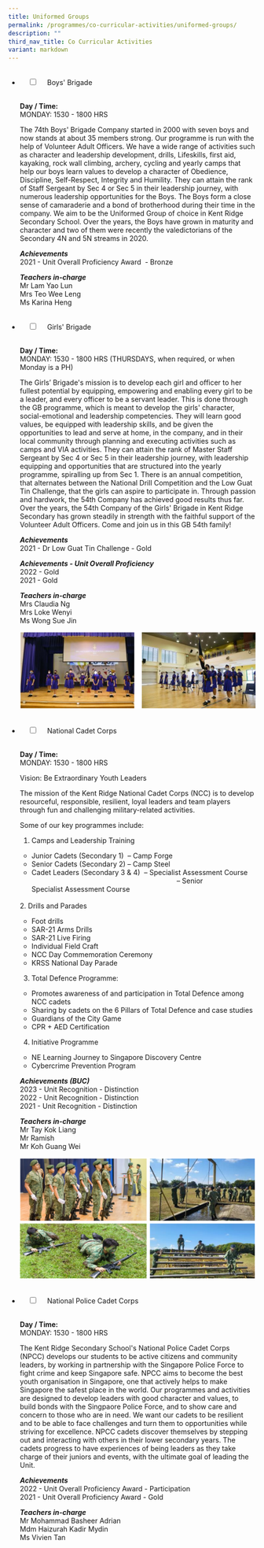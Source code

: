```yaml
---
title: Uniformed Groups
permalink: /programmes/co-curricular-activities/uniformed-groups/
description: ""
third_nav_title: Co Curricular Activities
variant: markdown
---
```

<ul class="jekyllcodex_accordion">  
&nbsp;&nbsp;<li>  
&nbsp;&nbsp;&nbsp;&nbsp;<input type="checkbox" id="accordion1">  
&nbsp;&nbsp;&nbsp;&nbsp;<label for="accordion1">Boys' Brigade</label>  
&nbsp;&nbsp;&nbsp;&nbsp;<div>  
&nbsp;&nbsp;&nbsp;&nbsp;&nbsp;&nbsp;<p><strong>Day / Time:</strong><br>MONDAY: 1530 - 1800 HRS</p>
<p>The 74th Boys' Brigade Company started in 2000 with seven boys and now stands at about 35 members strong. Our programme is run with the help of Volunteer Adult Officers. We have a wide range of activities such as character and leadership development, drills, Lifeskills, first aid, kayaking, rock wall climbing, archery, cycling and yearly camps that help our boys learn values to develop a character of Obedience, Discipline, Self-Respect, Integrity and Humility. They can attain the rank of Staff Sergeant by Sec 4 or Sec 5 in their leadership journey, with numerous leadership opportunities for the Boys. The Boys form a close sense of camaraderie and a bond of brotherhood during their time in the company. We aim to be the Uniformed Group of choice in Kent Ridge Secondary School. Over the years, the Boys have grown in maturity and character and two of them were recently the valedictorians of the Secondary 4N and 5N streams in 2020.</p>
<p><strong><em>Achievements</em></strong><br>2021 - Unit Overall Proficiency Award&nbsp; - Bronze</p>
<p><strong><em>Teachers in-charge</em></strong><br>Mr Lam Yao Lun<br>Mrs Teo Wee Leng<br>Ms Karina Heng</p>  
&nbsp;&nbsp;&nbsp;&nbsp;</div>  
</li>  
<li>  
&nbsp;&nbsp;&nbsp;&nbsp;<input type="checkbox" id="accordion2">  
&nbsp;&nbsp;&nbsp;&nbsp;<label for="accordion2">Girls' Brigade</label>  
&nbsp;&nbsp;&nbsp;&nbsp;<div>  
&nbsp;&nbsp;&nbsp;&nbsp;&nbsp;&nbsp;<p><strong>Day / Time:</strong><br>MONDAY: 1530 - 1800 HRS (THURSDAYS, when required, or when Monday is a PH)</p>
<p>The Girls’ Brigade's mission is to develop each girl and officer to her fullest potential by equipping, empowering and enabling every girl to be a leader, and every officer to be a servant leader. This is done through the GB programme, which is meant to develop the girls' character, social-emotional and leadership competencies. They will learn good values, be equipped with leadership skills, and be given the opportunities to lead and serve at home, in the company, and in their local community through planning and executing activities such as camps and VIA activities. They can attain the rank of Master Staff Sergeant by Sec 4 or Sec 5 in their leadership journey, with leadership equipping and opportunities that are structured into the yearly programme, spiralling up from Sec 1. There is an annual competition, that alternates between the National Drill Competition and the Low Guat Tin Challenge, that the girls can aspire to participate in. Through passion and hardwork, the 54th Company has achieved good results thus far. Over the years, the 54th Company of the Girls' Brigade in Kent Ridge Secondary has grown steadily in strength with the faithful support of the Volunteer Adult Officers. Come and join us in this GB 54th family!</p>
<p><strong><em>Achievements</em></strong><br>2021 - Dr Low Guat Tin Challenge - Gold<br></p>
<p><strong><em>Achievements - Unit Overall Proficiency</em></strong><br>2022 - Gold<br>2021 - Gold<br></p>
<p><strong><em>Teachers in-charge</em></strong><br>Mrs Claudia Ng<br>Mrs Loke Wenyi<br>Ms Wong Sue Jin</p> 
<p><img src="/images/Girls'%20Brigade.png" alt="Girls' Brigade"></p>
&nbsp;&nbsp;&nbsp;&nbsp;</div>  
</li>  
<li>  
&nbsp;&nbsp;&nbsp;&nbsp;<input type="checkbox" id="accordion3">  
&nbsp;&nbsp;&nbsp;&nbsp;<label for="accordion3">National Cadet Corps</label>  
&nbsp;&nbsp;&nbsp;&nbsp;<div>  
&nbsp;&nbsp;&nbsp;&nbsp;&nbsp;&nbsp;<p><strong>Day / Time:</strong><br>MONDAY: 1530 - 1800 HRS</p>
Vision: Be Extraordinary Youth Leaders
<p>The mission of the Kent Ridge National Cadet Corps (NCC) is to develop resourceful,&nbsp;responsible, resilient, loyal leaders and team players through fun and challenging military-related activities.</p>
Some of our key programmes include:<br>

1.  Camps and Leadership Training<br>
*   Junior Cadets (Secondary 1)&nbsp;&nbsp;– Camp Forge<br>
*   Senior Cadets (Secondary 2) – Camp Steel<br>
*   Cadet Leaders (Secondary 3 &amp; 4)&nbsp;&nbsp;– Specialist Assessment Course<br>
&nbsp;&nbsp;&nbsp;&nbsp;&nbsp;&nbsp;&nbsp;&nbsp;&nbsp;&nbsp;&nbsp;&nbsp;&nbsp;&nbsp;&nbsp;&nbsp;&nbsp;&nbsp;&nbsp;&nbsp;&nbsp;&nbsp;&nbsp;&nbsp;&nbsp;&nbsp;&nbsp;&nbsp;&nbsp;&nbsp;&nbsp;&nbsp;&nbsp;&nbsp;&nbsp;&nbsp;&nbsp;&nbsp;&nbsp;&nbsp;&nbsp;&nbsp;&nbsp;&nbsp;&nbsp;&nbsp;&nbsp;&nbsp;&nbsp;&nbsp;&nbsp;&nbsp;&nbsp;&nbsp;&nbsp;&nbsp;&nbsp;&nbsp;&nbsp;&nbsp;&nbsp;&nbsp;&nbsp;&nbsp;&nbsp;&nbsp;&nbsp;&nbsp;&nbsp;&nbsp;&nbsp;&nbsp;&nbsp;&nbsp;&nbsp;– Senior Specialist&nbsp;Assessment Course
<br>
2.  Drills and Parades<br>

*   Foot drills<br>
*   SAR-21 Arms Drills<br>
*   SAR-21 Live Firing<br>
*   Individual Field Craft<br>
*   NCC Day Commemoration Ceremony<br>
*   KRSS National Day Parade<br>
	

3.  Total Defence Programme:<br>
*   Promotes awareness of and participation in Total Defence among NCC cadets<br>
*   Sharing by cadets on the 6 Pillars of Total Defence and case studies<br>
*   Guardians of the City Game<br>
*   CPR + AED Certification<br>
   
4.  Initiative Programme<br>
*   NE Learning Journey to Singapore Discovery Centre<br>
*   Cybercrime Prevention Program<br>
	
<p><strong><em>Achievements (BUC)</em></strong><br>2023 - Unit Recognition - Distinction<br>2022 - Unit Recognition - Distinction<br>2021 - Unit Recognition - Distinction</p>
<p><strong><em>Teachers in-charge</em></strong><br>Mr Tay Kok Liang<br>Mr Ramish<br>Mr Koh Guang Wei</p>
<p><img src="/images/NCC_new.png" alt="National Cadet Corps"></p>  
&nbsp;&nbsp;&nbsp;&nbsp;</div>  
</li>  
<li>  
&nbsp;&nbsp;&nbsp;&nbsp;<input type="checkbox" id="accordion4">  
&nbsp;&nbsp;&nbsp;&nbsp;<label for="accordion4">National Police Cadet Corps</label>  
&nbsp;&nbsp;&nbsp;&nbsp;<div>  
&nbsp;&nbsp;&nbsp;&nbsp;&nbsp;&nbsp;<p><strong>Day / Time:</strong><br>MONDAY: 1530 - 1800 HRS</p>
<p>The Kent Ridge Secondary School's National Police Cadet Corps (NPCC) develops our students to be active citizens and community leaders, by working in partnership with the Singapore Police Force to fight crime and keep Singapore safe. NPCC aims to become the best youth organisation in Singapore, one that actively helps to make Singapore the safest place in the world. Our programmes and activities are designed to develop leaders with good character and values, to build bonds with the Singpaore Police Force, and to show care and concern to those who are in need. We want our cadets to be resilient and to be able to face challenges and turn them to opportunities while striving for excellence. NPCC cadets discover themselves by stepping out and interacting with others in their lower secondary years. The cadets progress to have experiences of being leaders as they take charge of their juniors and events, with the ultimate goal of leading the Unit.</p>
<p><strong><em>Achievements</em></strong><br>2022 - Unit Overall Proficiency Award - Participation<br>2021 - Unit Overall Proficiency Award - Gold</p>
<p><strong><em>Teachers in-charge</em></strong><br>Mr Mohammad Basheer Adrian<br>Mdm Haizurah Kadir Mydin<br>Ms Vivien Tan</p>  
&nbsp;&nbsp;&nbsp;&nbsp;</div>  
</li>  
</ul>
